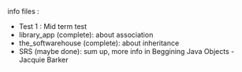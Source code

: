 info files :
- Test 1 : Mid term test
- library_app (complete): about association 
- the_softwarehouse (complete): about inheritance
- SRS (maybe done): sum up, more info in Beggining Java Objects - Jacquie Barker 
